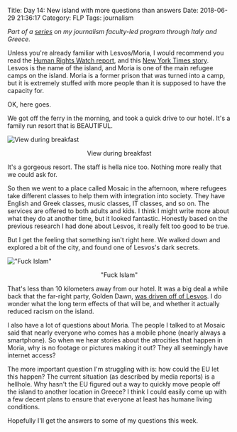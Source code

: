 Title: Day 14: New island with more questions than answers
Date: 2018-06-29 21:36:17
Category: FLP
Tags: journalism

_Part of a [series](https://blog.legoktm.com/category/flp.html) on my journalism faculty-led program through Italy and Greece._

Unless you're already familiar with Lesvos/Moria, I would recommend you read the [Human Rights Watch report](https://www.hrw.org/news/2016/05/19/greece-refugee-hotspots-unsafe-unsanitary), and this [New York Times story](https://www.nytimes.com/2018/04/24/world/europe/greece-lesbos-refugees.html). Lesvos is the name of the island, and Moria is one of the main refugee camps on the island. Moria is a former prison that was turned into a camp, but it is extremely stuffed with more people than it is supposed to have the capacity for.

OK, here goes.

We got off the ferry in the morning, and took a quick drive to our hotel. It's a family run resort that is BEAUTIFUL.

![View during breakfast]({static}/images/lesvos_breakfast.jpg)
<center>View during breakfast</center>

It's a gorgeous resort. The staff is hella nice too. Nothing more really that we could ask for.

So then we went to a place called Mosaic in the afternoon, where refugees take different classes to help them with integration into society. They have English and Greek classes, music classes, IT classes, and so on. The services are offered to both adults and kids. I think I might write more about what they do at another time, but it looked fantastic. Honestly based on the previous research I had done about Lesvos, it really felt too good to be true.

But I get the feeling that something isn't right here. We walked down and explored a bit of the city, and found one of Lesvos's dark secrets.

!["Fuck Islam"]({static}/images/fuck_islam.jpg)
<center>"Fuck Islam"</center>

That's less than 10 kilometers away from our hotel. It was a big deal a while back that the far-right party, Golden Dawn, [was driven off of Lesvos](https://www.pri.org/stories/2017-09-12/how-lesbos-residents-drove-far-right-golden-dawn-party-island). I do wonder what the long term effects of that will be, and whether it actually reduced racism on the island.

I also have a lot of questions about Moria. The people I talked to at Mosaic said that nearly everyone who comes has a mobile phone (nearly always a smartphone). So when we hear stories about the atrocities that happen in Moria, why is no footage or pictures making it out? They all seemingly have internet access?

The more important question I'm struggling with is: how could the EU let this happen? The current situation (as described by media reports) is a hellhole. Why hasn't the EU figured out a way to quickly move people off the island to another location in Greece? I think I could easily come up with a few decent plans to ensure that everyone at least has humane living conditions.

Hopefully I'll get the answers to some of my questions this week.

